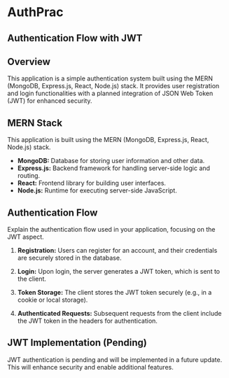 # AuthPrac

## Authentication Flow with JWT

## Overview

This application is a simple authentication system built using the MERN (MongoDB, Express.js, React, Node.js) stack. It provides user registration and login functionalities with a planned integration of JSON Web Token (JWT) for enhanced security.

## MERN Stack

This application is built using the MERN (MongoDB, Express.js, React, Node.js) stack.

- **MongoDB:** Database for storing user information and other data.
- **Express.js:** Backend framework for handling server-side logic and routing.
- **React:** Frontend library for building user interfaces.
- **Node.js:** Runtime for executing server-side JavaScript.

## Authentication Flow

Explain the authentication flow used in your application, focusing on the JWT aspect.

1. **Registration:** Users can register for an account, and their credentials are securely stored in the database.

2. **Login:** Upon login, the server generates a JWT token, which is sent to the client.

3. **Token Storage:** The client stores the JWT token securely (e.g., in a cookie or local storage).

4. **Authenticated Requests:** Subsequent requests from the client include the JWT token in the headers for authentication.

## JWT Implementation (Pending)

JWT authentication is pending and will be implemented in a future update. This will enhance security and enable additional features.

